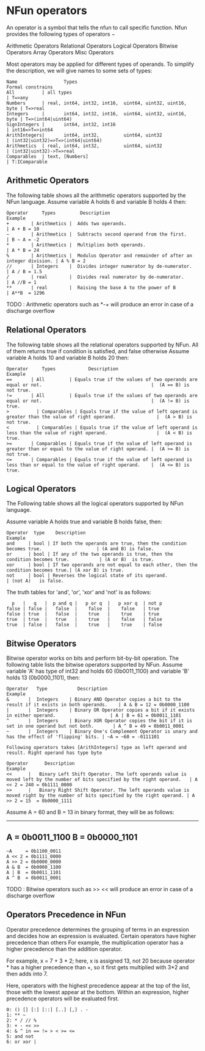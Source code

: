 
# NFun operators

An operator is a symbol that tells the nfun to call specific function. Nfun provides the following types of operators −

Arithmetic Operators
Relational Operators
Logical Operators
Bitwise Operators
Array Operators
Misc Operators


Most operators may be applied for different types of operands. To simplify the description, we will give names to some sets of types:

```
Name                 Types                                               Formal constrains
All          | all types                                                | T=>any  
Numbers      | real, int64, int32, int16,  uint64, uint32, uint16, byte | T=>real          
Integers     |       int64, int32, int16,  uint64, uint32, uint16, byte | T=>(int64|uint64)       
SignIntegers |       int64, int32, int16                                | int16=>T=>int64       
ArithIntegers|       int64, int32,         uint64, uint32               | (int32|uint32)=>T=>(int64|uint64)       
Arithmetics  | real, int64, int32,         uint64, uint32               | (int32|uint32)->T=>real  
Comparables  | text, [Numbers]                                          | T:IComparable
```


## Arithmetic Operators

The following table shows all the arithmetic operators supported by the NFun language. 
Assume variable A holds 6 and variable B holds 4 then:

```
Operator     Types         Description	                                                  Example
+        | Arithmetics |  Adds two operands.	                                         | A + B = 10
−        | Arithmetics |  Subtracts second operand from the first.	                   | B − A = -2
*        | Arithmetics |  Multiplies both operands.	                                   | A * B = 24
%        | Arithmetics |  Modulus Operator and remainder of after an integer division. | A % B = 2
//       | Integers    |  Divides integer numerator by de-numerator.	                 | A / B = 1.5
/        | real	       |  Divides real numerator by de-numerator.	                     | A //B = 1
**       | real        |  Raising the base A to the power of B                         | A**B  = 1296 

```

TODO : Arithmetic operators such as *-+ will produce an error in case of a discharge overflow


## Relational Operators
The following table shows all the relational operators supported by NFun. 
All of them returns true if condition is satisfied, and false otherwise
Assume variable A holds 10 and variable B holds 20 then:
```
Operator	 Types            Description	                                                                                    Example
==	     | All         | Equals true if the values of two operands are equal or not.	                                    |  (A == B) is not true.
!=	     | All         | Equals true if the values of two operands are equal or not.	                                    |  (A != B) is true.
>	       | Comparables | Equals true if the value of left operand is greater than the value of right operand. 	          |  (A > B) is not true.
<	       | Comparables | Equals true if the value of left operand is less than the value of right operand. 	              |  (A < B) is true.
>=	     | Comparables | Equals true if the value of left operand is greater than or equal to the value of right operand. |	 (A >= B) is not true.
<=	     | Comparables | Equals true if the value of left operand is less than or equal to the value of right operand. 	  |  (A <= B) is true.
```

## Logical Operators
The Following table shows all the logical operators supported by NFun language. 

Assume variable A holds true and variable B holds false, then:
```
Operator  type	  Description	                                                                                                Example
and	    | bool | If both the operands are true, then the condition becomes true.			        | (A and B) is false.
or	    | bool | If any of the two operands is true, then the condition becomes true.	        | (A or B)  is true.
xor	    | bool | If two operands are not equal to each other, then the condition becomes true.| (A xor B) is true.
not	    | bool | Reverses the logical state of its operand.                                   | (not A)   is false.
```
The truth tables for 'and', 'or', 'xor' and 'not' is as follows:
```
  p   |   q   |  p and q |   p or q	 |   p xor q  | not p
false |	false |   false	 |    false	 |    false   | true
false |	true  |   false	 |    true	 |    true    | true
true  |	true  |   true	 |    true	 |    false   | false
true  |	false |   false	 |    true	 |    true    | false
```

## Bitwise Operators

Bitwise operator works on bits and perform bit-by-bit operation.
The following table lists the bitwise operators supported by NFun. Assume variable 'A' has type of int32 and holds 60 (0b0011_1100) and variable 'B' holds 13 (0b0000_1101), then:

```
Operator   Type           Description	                                                                     Example
&	    |  Integers    | Binary AND Operator copies a bit to the result if it exists in both operands.	  | A & B = 12 = 0b0000_1100
|	    |  Integers    | Binary OR Operator copies a bit if it exists in either operand.	                | A | B = 61 = 0b0011_1101
^	    |  Integers    | Binary XOR Operator copies the bit if it is set in one operand but not both.	    | A ^ B = 49 = 0b0011_0001
~	    |  Integers    | Binary One's Complement Operator is unary and has the effect of 'flipping' bits. |	~A = ~60 = -0111101

Following operators takes [ArithIntegers] type as left operand and result. Right operand has type byte

Operator      Description	                                                                                                                    Example
<<	    |   Binary Left Shift Operator. The left operands value is moved left by the number of bits specified by the right operand.	  | A << 2 = 240 = 0b1111_0000
>>	    |   Binary Right Shift Operator. The left operands value is moved right by the number of bits specified by the right operand. |	A >> 2 = 15  = 0b0000_1111

```
Assume A = 60 and B = 13 in binary format, they will be as follows:

-----------------
A = 0b0011_1100
B = 0b0000_1101
-----------------

```
~A     = 0b1100_0011
A << 2 = 0b1111_0000
A >> 2 = 0b0000_0000
A & B  = 0b0000_1100
A | B  = 0b0011_1101
A ^ B  = 0b0011_0001
```

TODO : Bitwise operators such as >> << will produce an error in case of a discharge overflow



## Operators Precedence in NFun

Operator precedence determines the grouping of terms in an expression and decides how an expression is evaluated. 
Certain operators have higher precedence than others
For example, the multiplication operator has a higher precedence than the addition operator.

For example, x = 7 + 3 * 2; here, x is assigned 13, not 20 because operator * has a higher precedence than +, so it first gets multiplied with 3*2 and then adds into 7.


Here, operators with the highest precedence appear at the top of the list, those with the lowest appear at the bottom. 
Within an expression, higher precedence operators will be evaluated first.
```
0: () [] [:] [::] [..] [,] . -
1: ** ~
2: * / // %
3: + - << >> 
4: & ^ in == != > < >= <=
5: and not
6: or xor |
```
